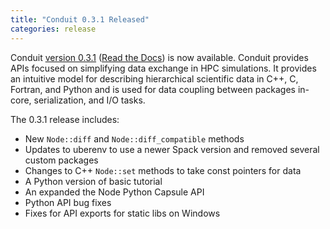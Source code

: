 ```yaml
---
title: "Conduit 0.3.1 Released"
categories: release
---
```


Conduit [version 0.3.1](https://github.com/LLNL/conduit/releases/tag/v0.3.1) ([Read the Docs](https://llnl-conduit.readthedocs.io/en/v0.3.1/)) is now available. Conduit provides APIs focused on simplifying data exchange in HPC simulations. It provides an intuitive model for describing hierarchical scientific data in C++, C, Fortran, and Python and is used for data coupling between packages in-core, serialization, and I/O tasks.

The 0.3.1 release includes:

 - New ``Node::diff`` and ``Node::diff_compatible`` methods
 - Updates to uberenv to use a newer Spack version and removed several custom packages
 - Changes to C++ ``Node::set`` methods to take const pointers for data
 - A Python version of basic tutorial
 - An expanded the Node Python Capsule API
 - Python API bug fixes
 - Fixes for API exports for static libs on Windows
